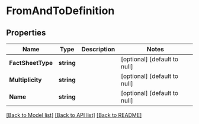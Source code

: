# FromAndToDefinition

## Properties
Name | Type | Description | Notes
------------ | ------------- | ------------- | -------------
**FactSheetType** | **string** |  | [optional] [default to null]
**Multiplicity** | **string** |  | [optional] [default to null]
**Name** | **string** |  | [optional] [default to null]

[[Back to Model list]](../README.md#documentation-for-models) [[Back to API list]](../README.md#documentation-for-api-endpoints) [[Back to README]](../README.md)


